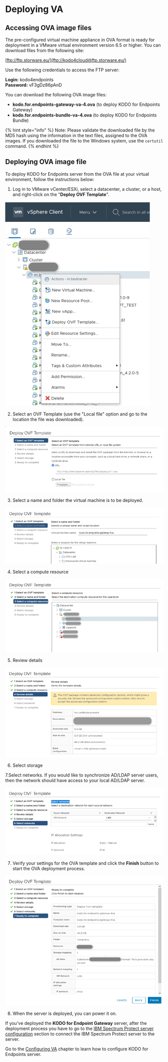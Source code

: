 # Deploying VA

## Accessing OVA image files <a id="accessing-virtual-machine"></a>

The pre-configured virtual machine appliance in OVA format is ready for deployment in a VMware virtual environment version 6.5 or higher. You can download files from the following site:

​[ftp://ftp.storware.eu/](ftp://kodo4cloud@ftp.storware.eu/)

Use the following credentials to access the FTP server:

**Login:** kodo4endpoints   
**Password:** vF3gDz86pAnD

You can download the following OVA image files:

* **kodo.for.endpoints-gateway-va-4.ova** \(to deploy KODO for Endpoints Gateway\)
* **kodo.for.endpoints-bundle-va-4.ova** \(to deploy KODO for Endpoints Bundle\)

{% hint style="info" %}
Note: Please validate the downloaded file by the MD5 hash using the information in the text files, assigned to the OVA images. If you downloaded the file to the  Windows system, use the `certutil` command.
{% endhint %}

## Deploying OVA image file <a id="accessing-virtual-machine"></a>

To deploy KODO for Endpoints server from the OVA file at your virtual environment, follow the instructions below:

1. Log in to VMware vCenter/ESXi, select a datacenter,  a cluster, or a  host, and right-click on the "**Deploy OVF Template**".

![](../../.gitbook/assets/image%20%2897%29.png)

2. Select an OVF Template \(use the "Local file" option and go to the location the file was downloaded\).

![](../../.gitbook/assets/image%20%2892%29.png)

3. Select a name and folder the virtual machine is to be deployed.

![](../../.gitbook/assets/image%20%2870%29.png)

4. Select a compute resource

![](../../.gitbook/assets/image%20%2866%29.png)

5. Review details

![](../../.gitbook/assets/image%20%2876%29.png)

6. Select storage

7.Select networks. If you would like to synchronize AD/LDAP server users, then the network should have access to your local AD/LDAP server.

![](../../.gitbook/assets/image%20%2885%29.png)

7. Verify your settings for the OVA template and click the **Finish** button to start the OVA deployment process.

![](../../.gitbook/assets/image%20%2884%29.png)

8. When the server is deployed, you can power it on. 

If you've deployed the **KODO for Endpoint Gateway** server, after the deployment process you have to go to the  [IBM Spectrum Protect server configuration](../spectrum-protect-tsm-configuration.md) section to connect the IBM Spectrum Protect server to the server.

Go to the [Configuring VA](configuring-va/) chapter to learn how to configure KODO for Endpoints server.

